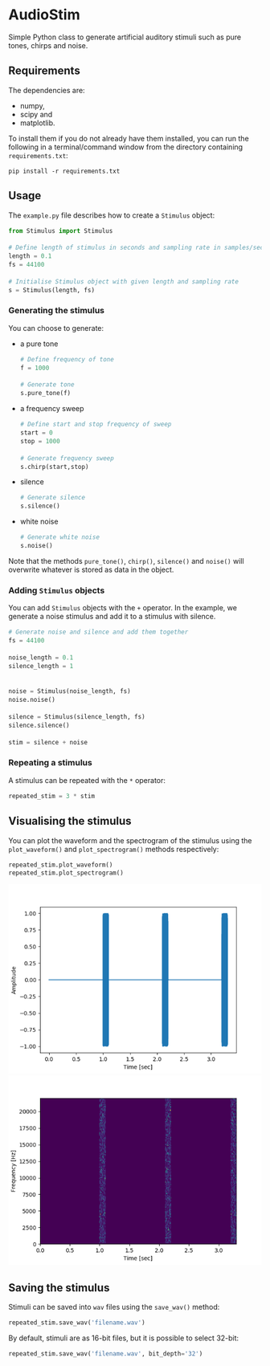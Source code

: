 # AudioStim
Simple Python class to generate artificial auditory stimuli such as pure tones, chirps and noise.

## Requirements
The dependencies are:
- numpy,
- scipy and
- matplotlib.

To install them if you do not already have them installed, you can run the following in a terminal/command window 
from the directory containing `requirements.txt`:

```
pip install -r requirements.txt
```

## Usage
The `example.py` file describes how to create a `Stimulus` object:

```python
from Stimulus import Stimulus

# Define length of stimulus in seconds and sampling rate in samples/second
length = 0.1
fs = 44100

# Initialise Stimulus object with given length and sampling rate
s = Stimulus(length, fs)
```

### Generating the stimulus
You can choose to generate:
- a pure tone
    ```python
    # Define frequency of tone
    f = 1000
    
    # Generate tone
    s.pure_tone(f)
    ```
- a frequency sweep
    ```python
    # Define start and stop frequency of sweep
    start = 0
    stop = 1000
    
    # Generate frequency sweep
    s.chirp(start,stop)
    ```
- silence
    ```python
    # Generate silence
    s.silence()
    ```
- white noise
    ```python
    # Generate white noise
    s.noise()

Note that the methods `pure_tone()`, `chirp()`, `silence()` and `noise()` will overwrite whatever is stored 
as data in the object.

### Adding `Stimulus` objects
You can add `Stimulus` objects with the `+` operator. In the example, we generate a noise stimulus and add it
to a stimulus with silence.

```python
# Generate noise and silence and add them together
fs = 44100

noise_length = 0.1
silence_length = 1


noise = Stimulus(noise_length, fs)
noise.noise()

silence = Stimulus(silence_length, fs)
silence.silence()

stim = silence + noise
```

### Repeating a stimulus
A stimulus can be repeated with the `*` operator:

```python
repeated_stim = 3 * stim
```

## Visualising the stimulus
You can plot the waveform and the spectrogram of the stimulus using the `plot_waveform()`
and `plot_spectrogram()` methods respectively:

```python
repeated_stim.plot_waveform()
repeated_stim.plot_spectrogram()
```

![](Images/stimulus_waveform.png)
![](Images/stimulus_spectrogram.png)

## Saving the stimulus
Stimuli can be saved into `wav` files using the `save_wav()` method:

```python
repeated_stim.save_wav('filename.wav')
```

By default, stimuli are as 16-bit files, but it is possible to select 32-bit:
```python
repeated_stim.save_wav('filename.wav', bit_depth='32')
```
